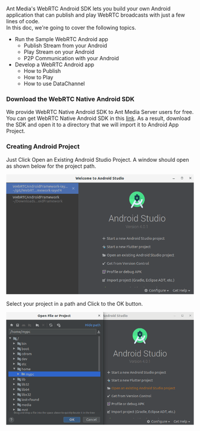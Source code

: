 Ant Media's WebRTC Android SDK lets you build your own Android application that can publish and play WebRTC broadcasts with just a few lines of code.   
In this doc, we're going to cover the following topics. 
* Run the Sample WebRTC Android app
  * Publish Stream from your Android
  * Play Stream on your Android
  * P2P Communication with your Android
* Develop a WebRTC Android app
  * How to Publish
  * How to Play
  * How to use DataChannel

### Download the WebRTC Native Android SDK

We provide WebRTC Native Android SDK to Ant Media Server users for free. You can get WebRTC Native Android SDK in this [link](https://antmedia.io/free-webrtc-android-ios-sdk/). As a result, download the SDK and open it to a directory that we will import it to Android App Project.

### Creating Android Project

Just Click Open an Existing Android Studio Project. A window should open as shown below for the project path.

![Android Project Path](images/android-open-project-path.png)

Select your project in a path and Click to the OK button.

![Android project path apply](images/android-project-path-apply.png)




